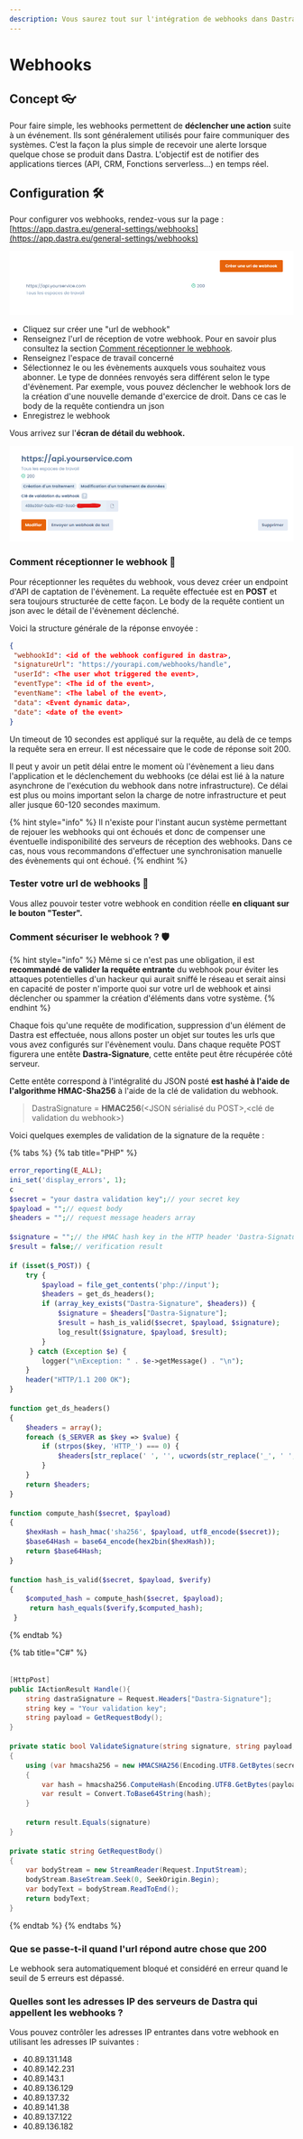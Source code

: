 ```yaml
---
description: Vous saurez tout sur l'intégration de webhooks dans Dastra
---
```


# Webhooks

## Concept 👓

Pour faire simple, les webhooks permettent de **déclencher une action** suite à un événement. Ils sont généralement utilisés pour faire communiquer des systèmes. C’est la façon la plus simple de recevoir une alerte lorsque quelque chose se produit dans Dastra. L'objectif est de notifier des applications tierces (API, CRM, Fonctions serverless...) en temps réel.



## Configuration 🛠️

Pour configurer vos webhooks, rendez-vous sur la page : [https://app.dastra.eu/general-settings/webhooks](https://app.dastra.eu/general-settings/webhooks)

![](<../../.gitbook/assets/image (252) (1) (1) (1).png>)

* Cliquez sur créer une "url de webhook"
* Renseignez l'url de réception de votre webhook. Pour en savoir plus consultez la section [Comment réceptionner le webhook](webhooks.md#undefined).
* Renseignez l'espace de travail concerné
* Sélectionnez le ou les évènements auxquels vous souhaitez vous abonner. Le type de données renvoyés sera différent selon le type d'évènement. Par exemple, vous pouvez déclencher le webhook lors de la création d'une nouvelle demande d'exercice de droit. Dans ce cas le body de la requête contiendra un json
* Enregistrez le webhook

Vous arrivez sur l'**écran de détail du webhook.**

![](<../../.gitbook/assets/image (254) (1) (1).png>)

### Comment réceptionner le webhook 🛬

Pour réceptionner les requêtes du webhook, vous devez créer un endpoint d'API de captation de l'évènement. La requête effectuée est en **POST** et sera toujours structurée de cette façon. Le body de la requête contient un json avec le détail de l'évènement déclenché.

Voici la structure générale de la réponse envoyée :&#x20;

```json
{
 "webhookId": <id of the webhook configured in dastra>,
 "signatureUrl": "https://yourapi.com/webhooks/handle",
 "userId": <The user whot triggered the event>,
 "eventType": <The id of the event>,
 "eventName": <The label of the event>,
 "data": <Event dynamic data>,
 "date": <date of the event>
} 
```

Un timeout de 10 secondes est appliqué sur la requête, au delà de ce temps la requête sera en erreur. Il est nécessaire que le code de réponse soit 200.&#x20;

Il peut y avoir un petit délai entre le moment où l'évènement a lieu dans l'application et le déclenchement du webhooks (ce délai est lié à la nature asynchrone de l'exécution du webhook dans notre infrastructure). Ce délai est plus ou moins important selon la charge de notre infrastructure et peut aller jusque 60-120 secondes maximum.

{% hint style="info" %}
Il n'existe pour l'instant aucun système permettant de rejouer les webhooks qui ont échoués et donc de compenser une éventuelle indisponibilité des serveurs de réception des webhooks. Dans ce cas, nous vous recommandons d'effectuer une synchronisation manuelle des évènements qui ont échoué.
{% endhint %}

### Tester votre url de webhooks 🧪

Vous allez pouvoir tester votre webhook en condition réelle **en cliquant sur le bouton "Tester".**



### Comment sécuriser le webhook ? 🛡️

{% hint style="info" %}
Même si ce n'est pas une obligation, il est **recommandé de valider la requête entrante** du webhook pour éviter les attaques potentielles d'un hackeur qui aurait sniffé le réseau et serait ainsi en capacité de poster n'importe quoi sur votre url de webhook et ainsi déclencher ou spammer la création d'éléments dans votre système.
{% endhint %}

Chaque fois qu'une requête de modification, suppression d'un élément de Dastra est effectuée, nous allons poster un objet sur toutes les urls que vous avez configurés sur l'évènement voulu. Dans chaque requête POST figurera une entête **Dastra-Signature**, cette entête peut être récupérée côté serveur.&#x20;

Cette entête correspond à l'intégralité du JSON posté **est hashé à l'aide de l'algorithme HMAC-Sha256** à l'aide de la clé de validation du webhook.

> DastraSignature = **HMAC256**(\<JSON sérialisé du POST>,\<clé de validation du webhook>)

Voici quelques exemples de validation de la signature de la requête :

{% tabs %}
{% tab title="PHP" %}
```php
error_reporting(E_ALL);
ini_set('display_errors', 1); 
c
$secret = "your dastra validation key";// your secret key
$payload = "";// equest body
$headers = "";// request message headers array

$signature = "";// the HMAC hash key in the HTTP header 'Dastra-Signature'
$result = false;// verification result

if (isset($_POST)) {
    try {
        $payload = file_get_contents('php://input');
        $headers = get_ds_headers();
        if (array_key_exists("Dastra-Signature", $headers)) {
            $signature = $headers["Dastra-Signature"];
            $result = hash_is_valid($secret, $payload, $signature);
            log_result($signature, $payload, $result);
        }
     } catch (Exception $e) {
        logger("\nException: " . $e->getMessage() . "\n");
    }
    header("HTTP/1.1 200 OK");
}

function get_ds_headers()
{
    $headers = array();
    foreach ($_SERVER as $key => $value) {
        if (strpos($key, 'HTTP_') === 0) {
            $headers[str_replace(' ', '', ucwords(str_replace('_', ' ', strtolower(substr($key, 5)))))] = $value;
        }
    }
    return $headers;
}
 
function compute_hash($secret, $payload)
{
    $hexHash = hash_hmac('sha256', $payload, utf8_encode($secret));
    $base64Hash = base64_encode(hex2bin($hexHash));
    return $base64Hash;
}
 
function hash_is_valid($secret, $payload, $verify)
{
    $computed_hash = compute_hash($secret, $payload);
     return hash_equals($verify,$computed_hash);
 }
```
{% endtab %}

{% tab title="C#" %}
```csharp

[HttpPost]
public IActionResult Handle(){
    string dastraSignature = Request.Headers["Dastra-Signature"];
    string key = "Your validation key";
    string payload = GetRequestBody();
}

private static bool ValidateSignature(string signature, string payload, string secret)
{
    using (var hmacsha256 = new HMACSHA256(Encoding.UTF8.GetBytes(secret)))
    {
        var hash = hmacsha256.ComputeHash(Encoding.UTF8.GetBytes(payload));
        var result = Convert.ToBase64String(hash);
    }
    
    return result.Equals(signature)
}

private static string GetRequestBody()
{
    var bodyStream = new StreamReader(Request.InputStream);
    bodyStream.BaseStream.Seek(0, SeekOrigin.Begin);
    var bodyText = bodyStream.ReadToEnd();
    return bodyText;
}
```
{% endtab %}
{% endtabs %}

### Que se passe-t-il quand l'url répond autre chose que 200

Le webhook sera automatiquement bloqué et considéré en erreur quand le seuil de 5 erreurs est dépassé.

### Quelles sont les adresses IP des serveurs de Dastra qui appellent les webhooks ?

Vous pouvez contrôler les adresses IP entrantes dans votre webhook en utilisant les adresses IP suivantes :&#x20;

* 40.89.131.148
* 40.89.142.231
* 40.89.143.1
* 40.89.136.129
* 40.89.137.32
* 40.89.141.38
* 40.89.137.122
* 40.89.136.182
